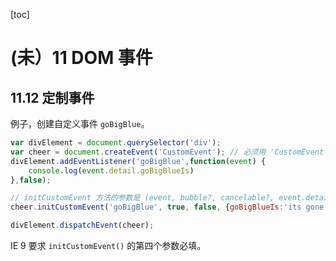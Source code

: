 [toc]

# (未）11 DOM 事件

## 11.12 定制事件

例子，创建自定义事件 `goBigBlue`。

```js
var divElement = document.querySelector('div');var cheer = document.createEvent('CustomEvent'); // 必须用 'CustomEvent'
divElement.addEventListener('goBigBlue',function(event) {    console.log(event.detail.goBigBlueIs)},false);

// initCustomEvent 方法的参数是 (event, bubble?, cancelable?, event.detail)cheer.initCustomEvent('goBigBlue', true, false, {goBigBlueIs:'its gone!'});divElement.dispatchEvent(cheer);
```

IE 9 要求 `initCustomEvent()` 的第四个参数必填。

